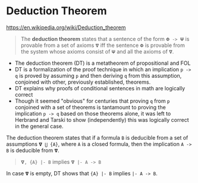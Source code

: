 # Deduction Theorem

https://en.wikipedia.org/wiki/Deduction_theorem

> The **deduction theorem** states that a sentence of the form `𝚽 -> 𝚿` is provable from a set of axioms `𝛁` iff the sentence `𝚽` is provable from the system whose axioms consist of `𝚿` and all the axioms of `𝛁`.


- The deduction theorem (DT) is a metatheorem of propositional and FOL
- DT is a formalization of the proof technique in which an implication `p -> q` is proved by assuming `p` and then deriving `q` from this assumption, conjoined with other, previously established, theorems.
- DT explains why proofs of conditional sentences in math are logically correct
- Though it seemed "obvious" for centuries that proving `q` from `p` conjoined with a set of theorems is tantamount to proving the implication `p -> q` based on those theorems alone, it was left to Herbrand and Tarski to show (independently) this was logically correct in the general case.

The deduction theorem states that if a formula `B` is deducible from a set of assumptions `𝛁 ⋃ {A}`, where `A` is a closed formula, then the implication `A -> B` is deducible from `𝛁`.

> `𝛁, {A} |- B` implies `𝛁 |- A -> B`

In case `𝛁` is empty, DT shows that `{A} |- B` implies `|- A -> B`.
